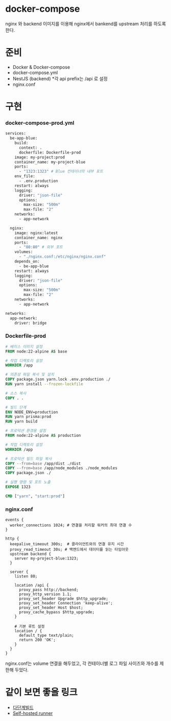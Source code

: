 # docker-compose

nginx 와 backend 이미지를 이용해 nginx에서 bankend를 upstream 처리를 하도록 한다.

# 준비

- Docker & Docker-compose
- docker-compose.yml
- NestJS (backend) \*각 api prefix는 /api 로 설정
- nginx.conf

# 구현

### docker-compose-prod.yml

```Dockerfile
services:
  be-app-blue:
    build:
      context: .
      dockerfile: Dockerfile-prod
    image: my-project:prod
    container_name: my-project-blue
    ports:
      - "1323:1323" # Blue 컨테이너의 내부 포트
    env_file:
      - .env.production
    restart: always
    logging:
      driver: "json-file"
      options:
        max-size: "500m"
        max-file: "2"
    networks:
      - app-network

  nginx:
    image: nginx:latest
    container_name: nginx
    ports:
      - "80:80" # 외부 포트
    volumes:
      - "./nginx.conf:/etc/nginx/nginx.conf"
    depends_on:
      - be-app-blue
    restart: always
    logging:
      driver: "json-file"
      options:
        max-size: "500m"
        max-file: "2"
    networks:
      - app-network

networks:
  app-network:
    driver: bridge
```

### Dockerfile-prod

```Dockerfile
# 베이스 이미지 설정
FROM node:22-alpine AS base

# 작업 디렉토리 설정
WORKDIR /app

# 의존성 파일 복사 및 설치
COPY package.json yarn.lock .env.production ./
RUN yarn install --frozen-lockfile

# 소스 복사
COPY . .

# 빌드 단계
ENV NODE_ENV=production
RUN yarn prisma:prod
RUN yarn build

# 프로덕션 환경용 설정
FROM node:22-alpine AS production

# 작업 디렉토리 설정
WORKDIR /app

# 프로덕션 빌드 파일 복사
COPY --from=base /app/dist ./dist
COPY --from=base /app/node_modules ./node_modules
COPY package.json ./

# 실행 명령 및 포트 노출
EXPOSE 1323

CMD ["yarn", "start:prod"]
```

### nginx.conf

```nginx
events {
  worker_connections 1024; # 연결을 처리할 워커의 최대 연결 수
}

http {
  keepalive_timeout 300s;  # 클라이언트와의 연결 유지 시간
  proxy_read_timeout 30s; # 백엔드에서 데이터를 읽는 타임아웃
  upstream backend {
    server my-project-blue:1323;
  }

  server {
    listen 80;

    location /api {
      proxy_pass http://backend;
      proxy_http_version 1.1;
      proxy_set_header Upgrade $http_upgrade;
      proxy_set_header Connection 'keep-alive';
      proxy_set_header Host $host;
      proxy_cache_bypass $http_upgrade;
    }

    # 기본 루트 설정
    location / {
      default_type text/plain;
      return 200 'OK';
    }
  }
}
```

nginx.conf는 volume 연결을 해두었고, 각 컨테이너별 로그 파일 사이즈와 개수를 제한해 두었다.

# 같이 보면 좋을 링크

- [다단계빌드](https://github.com/kdw1521/TIL/blob/main/Docker/%EB%8B%A4%EB%8B%A8%EA%B3%84%EB%B9%8C%EB%93%9C.md)
- [Self-hosted runner](https://github.com/kdw1521/TIL/blob/main/Github/Actions/Self-hosted-Runner_%EB%A1%9C_blue-green.md)
